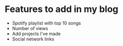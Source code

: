 # Features to add in my blog

- Spotify playlist with top 10 songs
- Number of views
- Add projects I've made
- Social network links
